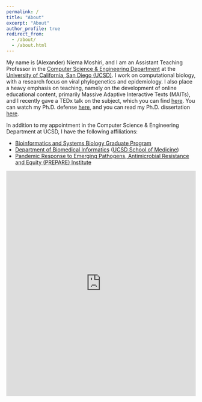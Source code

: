 ```yaml
---
permalink: /
title: "About"
excerpt: "About"
author_profile: true
redirect_from: 
  - /about/
  - /about.html
---
```


My name is (Alexander) Niema Moshiri, and I am an Assistant Teaching Professor in the [Computer Science & Engineering Department](https://cse.ucsd.edu/) at the [University of California, San Diego (UCSD)](https://ucsd.edu/). I work on computational biology, with a research focus on viral phylogenetics and epidemiology. I also place a heavy emphasis on teaching, namely on the development of online educational content, primarily Massive Adaptive Interactive Texts (MAITs), and I recently gave a TEDx talk on the subject, which you can find [here](https://youtu.be/5JKgUoY9pTg). You can watch my Ph.D. defense [here](http://bit.ly/niema-phd-defense), and you can read my Ph.D. dissertation [here](https://escholarship.org/uc/item/62s7q92d).

In addition to my appointment in the Computer Science & Engineering Department at UCSD, I have the following affiliations:
* [Bioinformatics and Systems Biology Graduate Program](https://bioinformatics.ucsd.edu/)
* [Department of Biomedical Informatics](http://dbmi.ucsd.edu/) ([UCSD School of Medicine](https://medschool.ucsd.edu/))
* [Pandemic Response to Emerging Pathogens, Antimicrobial Resistance and Equity (PREPARE) Institute](https://prepare.ucsd.edu/)

<iframe style="border-width: 0;" src="https://calendar.google.com/calendar/embed?showTitle=0&amp;showPrint=0&amp;showTabs=0&amp;showCalendars=0&amp;mode=WEEK&amp;height=600&amp;wkst=1&amp;bgcolor=%23FFFFFF&amp;src=niemamoshiri%40gmail.com&amp;color=%232952A3&amp;ctz=America%2FLos_Angeles" width="100%" height="600" frameborder="0" scrolling="no"></iframe>
